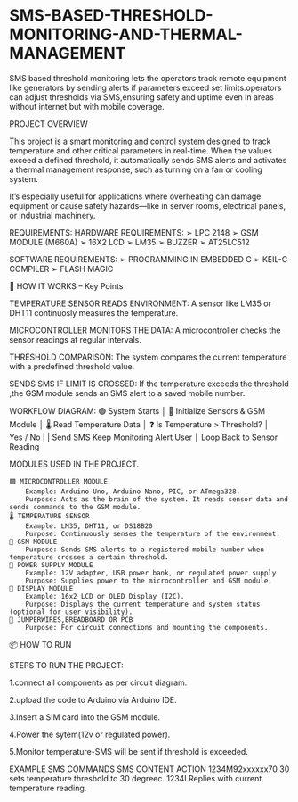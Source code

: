 # SMS-BASED-THRESHOLD-MONITORING-AND-THERMAL-MANAGEMENT
SMS based threshold monitoring lets the operators track remote equipment like generators by sending alerts if parameters exceed set limits.operators can adjust thresholds via SMS,ensuring safety and uptime even in areas without internet,but with mobile coverage.

PROJECT OVERVIEW

This project is a smart monitoring and control system designed to track temperature and other critical parameters in real-time. When the values exceed a defined threshold, it automatically sends SMS alerts and activates a thermal management response, such as turning on a fan or cooling system.

It’s especially useful for applications where overheating can damage equipment or cause safety hazards—like in server rooms, electrical panels, or industrial machinery.

REQUIREMENTS:
HARDWARE REQUIREMENTS:
➢ LPC 2148
➢ GSM MODULE (M660A)
➢ 16X2 LCD
➢ LM35
➢ BUZZER
➢ AT25LC512

SOFTWARE REQUIREMENTS:
➢ PROGRAMMING IN EMBEDDED C
➢ KEIL-C COMPILER
➢ FLASH MAGIC

🔄 HOW IT WORKS – Key Points

TEMPERATURE SENSOR READS ENVIRONMENT:
A sensor like LM35 or DHT11 continuosly measures the temperature.

MICROCONTROLLER MONITORS THE DATA:
A microcontroller checks the sensor readings at regular intervals.

THRESHOLD COMPARISON:
The system compares the current temperature with a predefined threshold value.

SENDS SMS IF LIMIT IS CROSSED:
If the temperature exceeds the threshold ,the GSM module sends an SMS alert to a saved mobile number.

WORKFLOW DIAGRAM:
🟢 System Starts
     │
🔧 Initialize Sensors & GSM Module
     │
🌡️ Read Temperature Data
     │
❓ Is Temperature > Threshold?
     │    
    Yes    /   No
    |          |
Send SMS    Keep Monitoring
Alert User 
     │
Loop Back to Sensor Reading

MODULES USED IN THE PROJECT.

    🟦 MICROCONTROLLER MODULE
        Example: Arduino Uno, Arduino Nano, PIC, or ATmega328.
        Purpose: Acts as the brain of the system. It reads sensor data and sends commands to the GSM module.
    🌡️ TEMPERATURE SENSOR
        Example: LM35, DHT11, or DS18B20
        Purpose: Continuously senses the temperature of the environment.
    📶 GSM MODULE
        Purpose: Sends SMS alerts to a registered mobile number when temperature crosses a certain threshold.
    🔋 POWER SUPPLY MODULE
        Example: 12V adapter, USB power bank, or regulated power supply
        Purpose: Supplies power to the microcontroller and GSM module.
    🧪 DISPLAY MODULE
        Example: 16x2 LCD or OLED Display (I2C).
        Purpose: Displays the current temperature and system status (optional for user visibility).
    🧰 JUMPERWIRES,BREADBOARD OR PCB
        Purpose: For circuit connections and mounting the components.

📦 HOW TO RUN

STEPS TO RUN THE PROJECT:

 1.connect all components as per circuit diagram.
 
 2.upload the code to Arduino via Arduino IDE.
 
 3.Insert a SIM card into the GSM module.
 
 4.Power the sytem(12v or regulated power).
 
 5.Monitor temperature-SMS will be sent if threshold is exceeded.

EXAMPLE SMS COMMANDS
SMS CONTENT 	         ACTION
1234M92xxxxxx70        30 sets temperature threshold to 30 degreec.
1234I	             Replies with current temperature reading.



